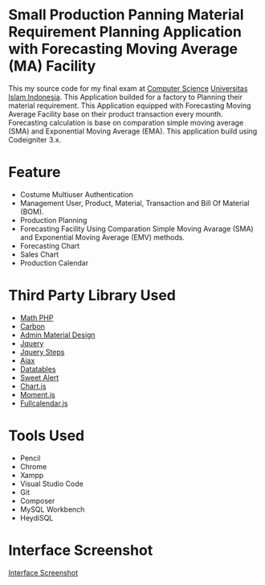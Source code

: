 # Small Production Panning Material Requirement Planning Application with Forecasting Moving Average (MA) Facility

This my source code for my final exam at <a href="https://fit.uii.ac.id/">Computer Science</a> <a href="https://www.uii.ac.id">Universitas Islam Indonesia</a>. This Application builded for a factory to Planning their material requirement. This Application equipped with Forecasting Moving Average Facility base on their product transaction every mounth. Forecasting calculation is base on comparation simple moving average (SMA) and Exponential Moving Average (EMA). This application build using Codeigniter 3.x.

# Feature

- Costume Multiuser Authentication
- Management User, Product, Material, Transaction and Bill Of Material (BOM).
- Production Planning
- Forecasting Facility Using Comparation Simple Moving Avarage (SMA) and Exponential Moving Average (EMV) methods.
- Forecasting Chart
- Sales Chart
- Production Calendar

# Third Party Library Used

- <a href="https://github.com/markrogoyski/math-php">Math PHP</a>
- <a href="https://carbon.nesbot.com/">Carbon</a>
- <a href="https://github.com/gurayyarar/AdminBSBMaterialDesign">Admin Material Design</a>
- <a href="https://jquery.com/">Jquery</a>
- <a href="http://www.jquery-steps.com/">Jquery Steps</a>
- <a href="http://api.jquery.com/jquery.ajax/">Ajax</a>
- <a href="https://datatables.net/">Datatables</a>
- <a href="https://sweetalert.js.org/">Sweet Alert</a>
- <a href="https://www.chartjs.org/">Chart.js</a>
- <a href="https://momentjs.com/">Moment.js</a>
- <a href="https://fullcalendar.io/">Fullcalendar.js</a>

# Tools Used

- Pencil
- Chrome
- Xampp
- Visual Studio Code
- Git
- Composer
- MySQL Workbench
- HeydiSQL
 
# Interface Screenshot

<a href="screenshot">Interface Screenshot</a>